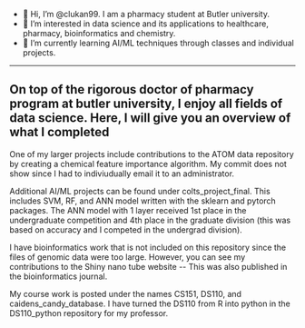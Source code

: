 - 👋 Hi, I’m @clukan99. I am a pharmacy student at Butler university. 
- 👀 I’m interested in data science and its applications to healthcare, pharmacy, bioinformatics and chemistry.
- 🌱 I’m currently learning AI/ML techniques through classes and individual projects. 
--------------------------------------------------------------------------------------------------------------------------
On top of the rigorous doctor of pharmacy program at butler university, I enjoy all fields of data science. Here, I will give you an overview of what I completed
--------------------------------------------------------------------------------------------------------------------------
One of my larger projects include contributions to the ATOM data repository by creating a chemical feature importance algorithm. My commit does not show since I had to indiviudually email it to an administrator. 

Additional AI/ML projects can be found under colts_project_final. This includes SVM, RF, and ANN model written with the sklearn and pytorch packages. The ANN model with 1 layer received 1st place in the undergraduate competition and 4th place in the graduate division (this was based on accuracy and I competed in the undergrad division). 

I have bioinformatics work that is not included on this repository since the files of genomic data were too large. However, you can see my contributions to the Shiny nano tube website -- This was also published in the bioinformatics journal. 

My course work is posted under the names CS151, DS110, and caidens_candy_database. I have turned the DS110 from R into python in the DS110_python repository for my professor. 

<!---
clukan99/clukan99 is a ✨ special ✨ repository because its `README.md` (this file) appears on your GitHub profile.
You can click the Preview link to take a look at your changes.
--->
